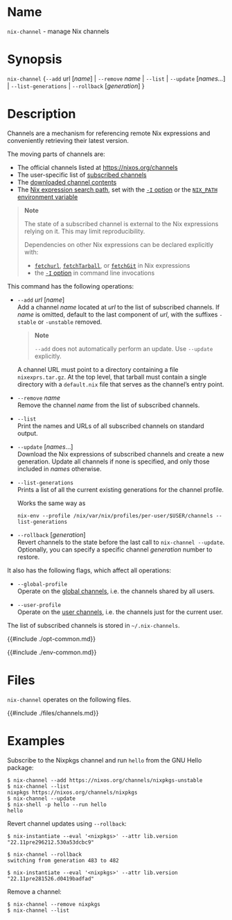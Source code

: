 # Name

`nix-channel` - manage Nix channels

# Synopsis

`nix-channel` {`--add` url [*name*] | `--remove` *name* | `--list` | `--update` [*names…*] | `--list-generations` | `--rollback` [*generation*] }

# Description

Channels are a mechanism for referencing remote Nix expressions and conveniently retrieving their latest version.

The moving parts of channels are:
- The official channels listed at <https://nixos.org/channels>
- The user-specific list of [subscribed channels](#subscribed-channels)
- The [downloaded channel contents](#channels)
- The [Nix expression search path](@docroot@/command-ref/conf-file.md#conf-nix-path), set with the [`-I` option](#opt-i) or the [`NIX_PATH` environment variable](#env-NIX_PATH)

> **Note**
>
> The state of a subscribed channel is external to the Nix expressions relying on it.
> This may limit reproducibility.
>
> Dependencies on other Nix expressions can be declared explicitly with:
> - [`fetchurl`](@docroot@/language/builtins.md#builtins-fetchurl), [`fetchTarball`](@docroot@/language/builtins.md#builtins-fetchTarball), or [`fetchGit`](@docroot@/language/builtins.md#builtins-fetchGit) in Nix expressions
> - the [`-I` option](@docroot@/command-ref/opt-common.md#opt-I) in command line invocations

This command has the following operations:

  - `--add` *url* \[*name*\]\
    Add a channel *name* located at *url* to the list of subscribed channels.
    If *name* is omitted, default to the last component of *url*, with the suffixes `-stable` or `-unstable` removed.

    > **Note**
    >
    > `--add` does not automatically perform an update.
    > Use `--update` explicitly.

    A channel URL must point to a directory containing a file `nixexprs.tar.gz`.
    At the top level, that tarball must contain a single directory with a `default.nix` file that serves as the channel’s entry point.

  - `--remove` *name*\
    Remove the channel *name* from the list of subscribed channels.

  - `--list`\
    Print the names and URLs of all subscribed channels on standard output.

  - `--update` \[*names*…\]\
    Download the Nix expressions of subscribed channels and create a new generation.
    Update all channels if none is specified, and only those included in *names* otherwise.

  - `--list-generations`\
    Prints a list of all the current existing generations for the
    channel profile.

    Works the same way as
    ```
    nix-env --profile /nix/var/nix/profiles/per-user/$USER/channels --list-generations
    ```

  - `--rollback` \[*generation*\]\
    Revert channels to the state before the last call to `nix-channel --update`.
    Optionally, you can specify a specific channel *generation* number to restore.

It also has the following flags, which affect all operations:

  - `--global-profile`\
    Operate on the [global channels](@docroot@/command-ref/files/channels.md#global-channels), i.e. the channels shared by all users.

  - `--user-profile`\
    Operate on the [user channels](@docroot@/command-ref/files/channels.md#user-channels), i.e. the channels just for the current user.

The list of subscribed channels is stored in `~/.nix-channels`.

{{#include ./opt-common.md}}

{{#include ./env-common.md}}

# Files

`nix-channel` operates on the following files.

{{#include ./files/channels.md}}

# Examples

Subscribe to the Nixpkgs channel and run `hello` from the GNU Hello package:

```console
$ nix-channel --add https://nixos.org/channels/nixpkgs-unstable
$ nix-channel --list
nixpkgs https://nixos.org/channels/nixpkgs
$ nix-channel --update
$ nix-shell -p hello --run hello
hello
```

Revert channel updates using `--rollback`:

```console
$ nix-instantiate --eval '<nixpkgs>' --attr lib.version
"22.11pre296212.530a53dcbc9"

$ nix-channel --rollback
switching from generation 483 to 482

$ nix-instantiate --eval '<nixpkgs>' --attr lib.version
"22.11pre281526.d0419badfad"
```

Remove a channel:

```console
$ nix-channel --remove nixpkgs
$ nix-channel --list
```
